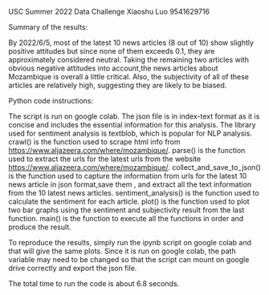 USC Summer 2022 Data Challenge 
Xiaoshu Luo 9541629716

Summary of the results: 

By 2022/6/5, most of the latest 10 news articles (8 out of 10) show slightly positive attitudes but since none of them exceeds 0.1, they are approximately considered neutral. Taking the remaining two articles with obvious negative attitudes into account,the news articles about Mozambique is overall a little critical. Also, the subjectivity of all of these articles are relatively high, suggesting they are likely to be biased. 


Python code instructions:

The script is run on google colab.
The json file is in index-text format as it is concise and includes the essential information for this analysis. 
The library used for sentiment analysis is textblob, which is popular for NLP analysis. 
crawl() is the function used to scrape html info from https://www.aljazeera.com/where/mozambique/.
parse() is the function used to extract the urls for the latest urls from the website https://www.aljazeera.com/where/mozambique/. 
collect_and_save_to_json() is the function used to capture the information from urls for the latest 10 news article in json format,save them , and extract all the text information from the 10 latest news articles.
sentiment_analysis() is the function used to calculate the sentiment for each article. 
plot() is the function used to plot two bar graphs using the sentiment and subjectivity result from the last function. 
main() is the function to execute all the functions in order and produce the result. 

To reproduce the results, simply run the ipynb script on google colab and that will give the same plots. Since it is run on google colab, the path variable may need to be changed so that the script can mount on google drive correctly and export the json file. 

The total time to run the code is about 6.8 seconds.










